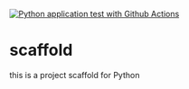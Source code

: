 [![Python application test with Github Actions](https://github.com/nrrf/scaffold/actions/workflows/main.yml/badge.svg)](https://github.com/nrrf/scaffold/actions/workflows/main.yml)

# scaffold
this is a project scaffold for Python
